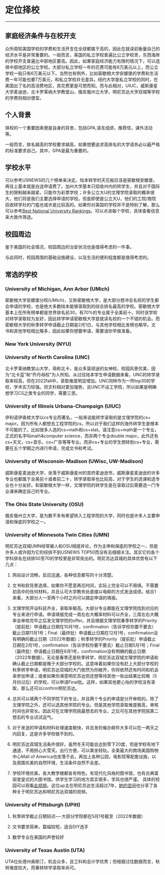 # 定位择校

***

## 家庭经济条件与在校开支

众所周知美国学校的学费和生活开支在全球都属于高的，因此在就读前衡量自己的经济水平是非常重要的。一般而言，美国的私立学校普遍比公立学校贵，东西海岸的学校开支普遍比中部地区要高。因此，如果家庭经济能力有限的情况下，可以选择中部地区的公立学校。大部分私立学校一年的花费可能有6万美元以上，而公立学校一般只有6万美元以下。当然也有例外，比如密歇根大学安娜堡的学费和生活费一年可能也要7万美元，和私立学校并无差异。纽约大学是私立学校的同时，在美国出了名的高消费地区，其花费更是可想而知。而与此相对，UIUC，威斯康星大学麦迪逊，北卡罗莱纳大学教堂山，俄亥俄州立大学，明尼苏达大学双城等学校的学费则相对便宜。

## 个人背景

择校的一个重要因素便是自身的背景，包括GPA,语言成绩，推荐信，课外活动等。

一般而言，排名越高的学校要求越高，如果想要追求高排名的大学请务必以最严格的标准要求自己。其中，GPA是最为重要的。

## 学校水平

可以参考USNEWS的几个榜单来决定。陆本转学的天花板应该是密歇根安娜堡，再往上基本就是白送申请费了。加州大学基本只招收州内的转学生，并且对于国际生的限制越来越紧，只能作为彩票学校；许多公立大U的文理学院录取的概率很大，他们将是我们主要选择申请的学校。但是即使是公立大U，他们的工院/商院招收转学社的门槛也或许是比较高的。如果你对美国的学校并不是特别了解，那么可以参考[Best National University Rankings](https://www.usnews.com/best-colleges/rankings/national-universities?int=top_nav_National_Universities)。可以点进每个学校，具体查看信息来大致作筛选。

## 校园周边

鉴于美国的社会情况，校园周边的治安状况也是值得考虑的一件事。

与此同时，校园周围的基础设施建设，以及生活的便利程度都是值得考虑的。

## 常选的学校

### University of Michigan, Ann Arbor (UMich)

密歇根大学安娜堡分校(UMich)，又称密歇根大学，是大部分想冲击名校的学生都会申请的学校，也是绝大多数陆本能够录取到的综合排名最高的学校。密歇根大学基本上在所有榜单都是世界排名前30，有70%的专业属于全美前十。同时该学校对转学录取较为友好，因此转学申请密歇根大学是就读名校的一个不错的机会。而密歇根大学的秋季转学申请截止日期是2月1日，与其他学校相比发榜也略早。文书和其他学校相比略多，因此如果你想要申请，需要请你早做准备。

### New York University (NYU)

### University of North Carolina (UNC)
北卡罗莱纳教堂山大学，简称北卡，是众多篮球迷的女神校，校园风景优美，因为“北卡蓝”和“乔丹母校”为人所知。从过往陆本学生申请数据来看，UNC的转学录取率较高，但在2022fall中，录取难度明显增加。UNC同样作为一所top30的学校，学术实力较强。但文科相对更加强势，且UNC不设工学院，所以如果是明确想学习CS之类专业的同学，需要三思。

### University of Illinois Urbana-Champaign (UIUC)
伊利诺伊香槟大学以cs专业而著名，一般来说能转学录取的是文理学院的cs+ major。因为所有人都想去工程学院的cs，所以对于我们这样的海外转学生是根本不可能的了。比如很多人选的cs+math和cs+stat。请注意cs+math是一个专业，正式的名字叫math&computer science，而非两个专业double major。此外还有cs+天文，cs+音乐，cs+广告等等专业。而非cs+专业的学生想转到cs+专业，需要在五个学期之内进行申请，完成文书和考试。

### University of Wisconsin-Madison (UWisc, UW-Madison)
威斯康星麦迪逊大学，坐落于威斯康星州的首府麦迪逊市。威斯康星麦迪逊的许多专业也都属于全美前十或者前二十，转学录取率也比较高，对于学生的选课和选专业也十分友好。和密歇根大学一样，文理学院的转学生是在录取过后需要选一门专业课来确定自己的专业。

### The Ohio State University (OSU)
俄亥俄州立大学，是为数不多有希望转入工程学院的大学，同时也是许多人主要申请和保底的学校之一。

### University of Minnesota Twin Cities (UMN)

明尼苏达双城UMN经常被人和OSU相提并论，作为主申和保底的学校之一，但是许多人或许因为它的综排不到USNEWS TOP50而没有去细细关注。其实它的各个学科排名在综排50至70的学校里是非常突出的。明尼苏达双城的具体优势有以下几点：

1. 网站设计流畅，反应迅速。各种信息都写的十分清楚。

2. 文书和软背景选填，如果你不愿意再花时间，实际上完全可以不用填。不需要初高中的任何材料，并且认可大学教务处直接以电邮的方式发送成绩。结合1来看，大部分人一至两个小时之内可以搞定申请的填报。

3. 文理学院开设科目齐全，录取率极高。大部分专业都能在文理学院找到对应的专业来进行申请。申请填报完成一周左右大概率材料可以齐全，三周左右大概率会审核完毕之后发文理学院的offer。并且根据文理学院春季转学的Priority（提前批）申请截止日期在10月1号，confirmation（告诉学校你要不要去）截止日期11月1号；Final（最终批）申请截止日期在12月1号，confirmation没有明确的截止日期（2022年数据）；秋季转学的Priority（提前批）申请截止日期在2月1号，confirmation（告诉学校你要不要去）截止日期5月1号；Final（最终批）申请截止日期在6月1号，confirmation没有明确的截止日期（2022年数据）。无论是春季还是秋季转学，明尼苏达双城文理学院的申请和确认截止日期都是晚于大部分学校的。这意味着如果你没有赶上大部分学校的秋季转学申请，明尼苏达双城的大门依然为你敞开，你将依然还有时间和机会来参加申请；或者如果你满意明尼苏达但还想等待其他一些出结果比较晚（5月份过后）的学校，可以申请Final批。这样，如果其他更心怡的学校没有录取，那么还可以confirm明尼苏达。

4. 总共可以填两个不同学院下的专业，并且两个专业的申请是分开审核的。除了文理学院之外，还可以选其他学院的专业。但是其他学院录取难度极高，审核时间也非常长。因此可在文理学院挑最想去的专业，之后可在其他学院挑第二想去的专业试试运气。

5. 对于发送的申请和材料处理速度极快，并且发的催办邮件大多可以在一两天之内回复，这是许多学校做不到的。

6. 明尼苏达双城生活条件很好。虽然冬天可能会达到零下20度，但是学校有地下通道，不用担心大雪天。出行方便，可以乘坐轻轨。全美最大的商场美国购物中心Mall of America也坐落于此，再加上各种公园，电影院等配套设施，以及周围优美的自然环境，生活条件自然不会差。

7. 学校环境优美，各大教学楼都各有特色。有现代化风格的图书馆，也有古典富丽堂皇式的大图书馆。供学生学习的地方其实很多，学风也很严谨。
具体的校园可以观看[此视频](https://www.bilibili.com/video/BV1J4411m7zy?spm_id_from=333.999.0.0)。这位up主在明尼苏达生活超过7年，[她的空间](https://space.bilibili.com/337678006)也分享了各种关于明尼苏达和明尼苏达双城的视频。

### University of Pittsburgh (UPitt)

1. 秋季转学截止日期较迟—-大部分学院都在5月1号截至（2022年数据）

2. 文书要求简单，篇幅较短，适合DIY选手

3. 数学专业在美国的声誉较好

### University of Texas Austin (UTA)

UTA位处德州奥斯汀，机会众多，且工科和会计学优秀；但根据过往数据而言，秋转难度较大，而春转转学录取率尚可。
